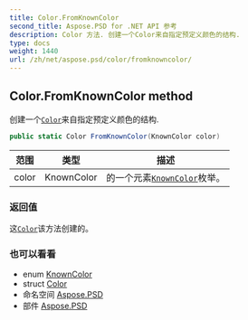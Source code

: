 ```yaml
---
title: Color.FromKnownColor
second_title: Aspose.PSD for .NET API 参考
description: Color 方法. 创建一个Color来自指定预定义颜色的结构.
type: docs
weight: 1440
url: /zh/net/aspose.psd/color/fromknowncolor/
---
```

## Color.FromKnownColor method

创建一个[`Color`](../)来自指定预定义颜色的结构.

```csharp
public static Color FromKnownColor(KnownColor color)
```

| 范围 | 类型 | 描述 |
| --- | --- | --- |
| color | KnownColor | 的一个元素[`KnownColor`](../../knowncolor/)枚举。 |

### 返回值

这[`Color`](../)该方法创建的。

### 也可以看看

* enum [KnownColor](../../knowncolor/)
* struct [Color](../)
* 命名空间 [Aspose.PSD](../../color/)
* 部件 [Aspose.PSD](../../../)


